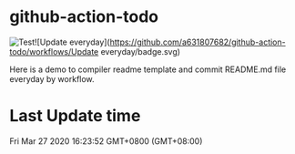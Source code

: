 # github-action-todo

![Test](https://github.com/a631807682/github-action-todo/workflows/Test/badge.svg)![Update everyday](https://github.com/a631807682/github-action-todo/workflows/Update everyday/badge.svg)

Here is a demo to compiler readme template and commit README.md file everyday by workflow.

# Last Update time

Fri Mar 27 2020 16:23:52 GMT+0800 (GMT+08:00)
